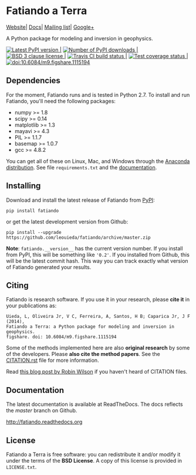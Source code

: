 Fatiando a Terra
================

[Website](http://www.fatiando.org)|
[Docs](http://fatiando.readthedocs.org)|
[Mailing list](https://groups.google.com/d/forum/fatiando)|
[Google+](https://plus.google.com/+FatiandoOrg)

A Python package for modeling and inversion in geophysics.

[![Latest PyPI version | ](http://img.shields.io/pypi/v/fatiando.svg?style=flat)](https://crate.io/packages/fatiando)
[![Number of PyPI downloads | ](http://img.shields.io/pypi/dm/fatiando.svg?style=flat)](https://crate.io/packages/fatiando/)
[![BSD 3 clause license | ](http://img.shields.io/badge/license-BSD-lightgrey.svg?style=flat)](https://github.com/leouieda/fatiando/blob/master/LICENSE.txt)
[![Travis CI build status | ](http://img.shields.io/travis/leouieda/fatiando.svg?style=flat)](https://travis-ci.org/leouieda/fatiando)
[![Test coverage status | ](http://img.shields.io/coveralls/leouieda/fatiando.svg?style=flat)](https://coveralls.io/r/leouieda/fatiando?branch=master)
[![doi:10.6084/m9.figshare.1115194](http://img.shields.io/badge/doi-10.6084/m9.figshare.1115194-blue.svg?style=flat)](http://dx.doi.org/10.6084/m9.figshare.1115194)

## Dependencies

For the moment, Fatiando runs and is tested in Python 2.7.
To install and run Fatiando, you'll need the following packages:

* numpy >= 1.8
* scipy >= 0.14
* matplotlib >= 1.3
* mayavi >= 4.3
* PIL >= 1.1.7
* basemap >= 1.0.7
* gcc >= 4.8.2

You can get all of these on Linux, Mac, and Windows through
the [Anaconda distribution](http://continuum.io/downloads).
See file `requirements.txt` and the
[documentation](http://fatiando.readthedocs.org).

## Installing

Download and install the latest release of Fatiando from
[PyPI](https://pypi.python.org/pypi/fatiando):

    pip install fatiando

or get the latest development version from Github:

    pip install --upgrade https://github.com/leouieda/fatiando/archive/master.zip

**Note**: `fatiando.__version__` has the current version number. If you install
from PyPI, this will be something like `'0.2'`. If you installed from Github,
this will be the latest commit hash. This way you can track exactly what
version of Fatiando generated your results.

## Citing

Fatiando is research software. If you use it in your research,
please **cite it** in your publications as:

    Uieda, L, Oliveira Jr, V C, Ferreira, A, Santos, H B; Caparica Jr, J F (2014),
    Fatiando a Terra: a Python package for modeling and inversion in geophysics.
    figshare. doi: 10.6084/m9.figshare.1115194

Some of the methods implemented here are also **original research** by some of
the developers. Please **also cite the method papers**.
See the
[CITATION.rst](https://github.com/leouieda/fatiando/blob/master/CITATION.rst)
file for more information.

Read [this blog post by Robin Wilson](http://www.software.ac.uk/blog/2013-09-02-encouraging-citation-software-introducing-citation-files)
if you haven't heard of CITATION files.

## Documentation

The latest documentation is available at ReadTheDocs. The docs reflects the
*master* branch on Github.

http://fatiando.readthedocs.org


License
-------

Fatiando a Terra is free software: you can redistribute it and/or modify it
under the terms of the **BSD License**. A copy of this license is provided in
`LICENSE.txt`.
